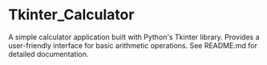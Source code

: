# Tkinter_Calculator
A simple calculator application built with Python's Tkinter library. Provides a user-friendly interface for basic arithmetic operations. See README.md for detailed documentation.
